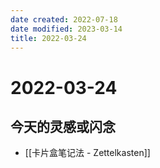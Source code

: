 ```yaml
---
date created: 2022-07-18
date modified: 2023-03-14
title: 2022-03-24
---
```


# 2022-03-24

## 今天的灵感或闪念

- [[卡片盒笔记法 - Zettelkasten]]
